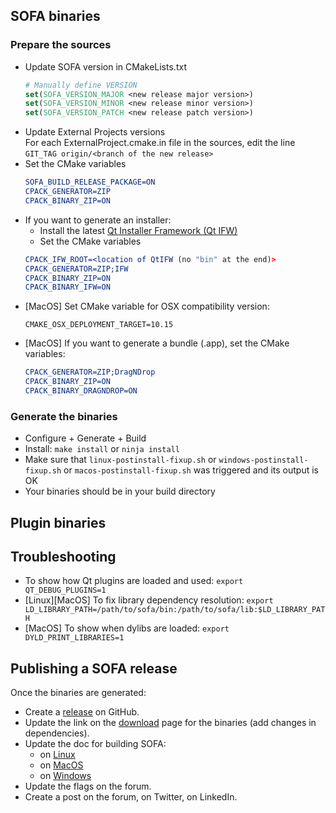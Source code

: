 ## SOFA binaries

### Prepare the sources  
    
- Update SOFA version in CMakeLists.txt  
    ```cmake
    # Manually define VERSION
    set(SOFA_VERSION_MAJOR <new release major version>)
    set(SOFA_VERSION_MINOR <new release minor version>)
    set(SOFA_VERSION_PATCH <new release patch version>)
    ```
- Update External Projects versions  
  For each ExternalProject.cmake.in file in the sources, edit the line `GIT_TAG origin/<branch of the new release>`
- Set the CMake variables
    ```cmake
    SOFA_BUILD_RELEASE_PACKAGE=ON
    CPACK_GENERATOR=ZIP
    CPACK_BINARY_ZIP=ON
    ```
- If you want to generate an installer:
    - Install the latest [Qt Installer Framework (Qt IFW)](https://download.qt.io/official_releases/qt-installer-framework/)
    - Set the CMake variables  
    ```cmake
    CPACK_IFW_ROOT=<location of QtIFW (no "bin" at the end)>
    CPACK_GENERATOR=ZIP;IFW
    CPACK_BINARY_ZIP=ON
    CPACK_BINARY_IFW=ON
    ```
- [MacOS] Set CMake variable for OSX compatibility version:  
   ```
   CMAKE_OSX_DEPLOYMENT_TARGET=10.15
   ```
- [MacOS] If you want to generate a bundle (.app), set the CMake variables:  
    ```cmake
    CPACK_GENERATOR=ZIP;DragNDrop
    CPACK_BINARY_ZIP=ON
    CPACK_BINARY_DRAGNDROP=ON
    ```

### Generate the binaries

- Configure + Generate + Build
- Install: `make install` or `ninja install`  
- Make sure that `linux-postinstall-fixup.sh` or `windows-postinstall-fixup.sh` or `macos-postinstall-fixup.sh` was triggered and its output is OK
- Your binaries should be in your build directory


## Plugin binaries




## Troubleshooting

- To show how Qt plugins are loaded and used: `export QT_DEBUG_PLUGINS=1`
- [Linux][MacOS] To fix library dependency resolution: `export LD_LIBRARY_PATH=/path/to/sofa/bin:/path/to/sofa/lib:$LD_LIBRARY_PATH`
- [MacOS] To show when dylibs are loaded: `export DYLD_PRINT_LIBRARIES=1`


## Publishing a SOFA release

Once the binaries are generated:

- Create a [release](https://github.com/sofa-framework/sofa/releases) on GitHub.
- Update the link on the [download](https://www.sofa-framework.org/download/) page for the binaries (add changes in dependencies).
- Update the doc for building SOFA:
    - on [Linux](../../getting-started/build/linux/)
    - on [MacOS](../../getting-started/build/mac-os-x/)
    - on [Windows](../../getting-started/build/windows/)
- Update the flags on the forum.
- Create a post on the forum, on Twitter, on LinkedIn.
